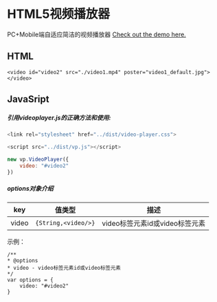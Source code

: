 # HTML5视频播放器

PC+Mobile端自适应简洁的视频播放器
[Check out the demo here.](https://cengbin.github.io/html5-video-player/example/index.html)

## HTML
```
<video id="video2" src="./video1.mp4" poster="video1_default.jpg"></video>
```

## JavaSript

##### 引用videoplayer.js的正确方法和使用:
```js
<link rel="stylesheet" href="../dist/video-player.css">

<script src="../dist/vp.js"></script>

new vp.VideoPlayer({
	video: "#video2"
})
```

##### options对象介绍

| key | 值类型 | 描述|
| ------ | ------ | ------ |
| video | `{String,<video/>}` | video标签元素id或video标签元素 |

示例：

```
/**
* @options
* video - video标签元素id或video标签元素
*/
var options = {
	video: "#video2"
}
```

